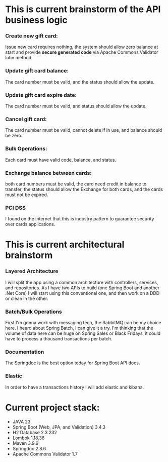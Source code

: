 # This is current brainstorm of the API business logic

### Create new gift card:
 Issue new card requires nothing, the system should allow zero balance at start and provide **secure generated code**
 via Apache Commons Validator luhn method.
### Update gift card balance:
 The card number must be valid, and the status should allow the update.
### Update gift card expire date:
 The card number must be valid, and status should allow the update.
### Cancel gift card:
The card number must be valid, cannot delete if in use, and balance should be zero.
### Bulk Operations:
Each card must have valid code, balance, and status.
### Exchange balance between cards:
 both card numbers must be valid,
 the card need credit in balance to transfer,
 the status should allow the Exchange for both cards, and the cards must not be expired.
### PCI DSS
 I found on the internet that this is industry pattern to guarantee security over cards applications.

# This is current architectural brainstorm

### Layered Architecture
 I will split the app using a common architecture with controllers, services, and repositories. As I have two
 APIs to build (one Spring Boot and another .Net Core) I will start using this conventional one, and then work
 on a DDD or clean in the other.

### Batch/Bulk Operations
 First I'm gonna work with messaging tech, the RabbitMQ can be my choice here. I heard about Spring Batch, I can give it
 a try. I'm thinking that the volume of data here can be huge on Spring Sales or Black Fridays, it could have to process
 a thousand transactions per batch.

### Documentation
 The Springdoc is the best option today for Spring Boot API docs.

### Elastic
 In order to have a transactions history I will add elastic and kibana.
 

# Current project stack:
 - JAVA 23
 - Spring Boot (Web, JPA, and Validation) 3.4.3
 - H2 Database 2.3.232
 - Lombok 1.18.36
 - Maven 3.9.9
 - Springdoc 2.8.6
 - Apache Commons Validator 1.7


